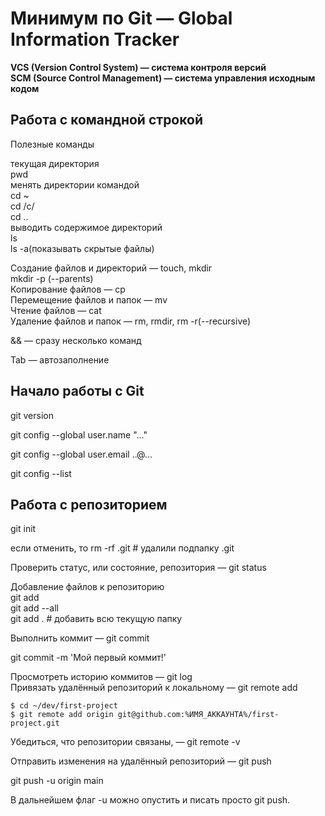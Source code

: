 # Минимум по Git — Global Information Tracker

**VCS (Version Control System) — система контроля версий**  
__SCM (Source Control Management) — система управления исходным кодом__

## Работа с командной строкой
Полезные команды

текущая директория  
pwd  
менять директории командой  
cd ~  
cd /c/  
cd ..  
выводить содержимое директорий  
ls  
ls -a(показывать скрытые файлы)  

Создание файлов и директорий — touch, mkdir  
mkdir -p (--parents)  
Копирование файлов — cp  
Перемещение файлов и папок — mv  
Чтение файлов — cat  
Удаление файлов и папок — rm, rmdir, rm -r(--recursive) 
 
&& — сразу несколько команд  

Tab — автозаполнение  

## Начало работы с Git

git version

git config --global user.name "..."

git config --global user.email ..@...

git config --list


## Работа с репозиторием

git init

если отменить, то rm -rf .git # удалили подпапку .git

Проверить статус, или состояние, репозитория — git status

Добавление файлов к репозиторию  
git add  
git add --all  
git add . # добавить всю текущую папку  

Выполнить коммит — git commit

git commit -m 'Мой первый коммит!' 

Просмотреть историю коммитов — git log  
Привязать удалённый репозиторий к локальному — git remote add

```
$ cd ~/dev/first-project
$ git remote add origin git@github.com:%ИМЯ_АККАУНТА%/first-project.git
```

Убедиться, что репозитории связаны, — git remote -v

Отправить изменения на удалённый репозиторий — git push

git push -u origin main

В дальнейшем  флаг -u можно опустить и писать просто git push.